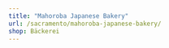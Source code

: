 ```yaml
---
title: "Mahoroba Japanese Bakery"
url: /sacramento/mahoroba-japanese-bakery/
shop: Bäckerei
---
```

